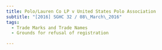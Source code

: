 ```yaml
---
title: Polo/Lauren Co LP v United States Polo Association 
subtitle: "[2016] SGHC 32 / 08\_March\_2016"
tags:
  - Trade Marks and Trade Names
  - Grounds for refusal of registration

---
```


